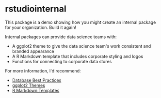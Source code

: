 # rstudiointernal

This package is a demo showing how you might create an internal package for your organization. Build it again!

Internal packages can provide data science teams with:

- A ggplot2 theme to give the data science team's work 
  consistent and branded appearance
- A R Markdown template that includes corporate
  styling and logos
- Functions for connecting to corporate data stores

For more information, I'd recommend:

- [Database Best Practices](https://db.rstudio.com)
- [ggplot2 Themes](https://drsimonj.svbtle.com/creating-corporate-colour-palettes-for-ggplot2)
- [R Markdown Templates](https://rmarkdown.rstudio.com/developer_document_templates.html)
